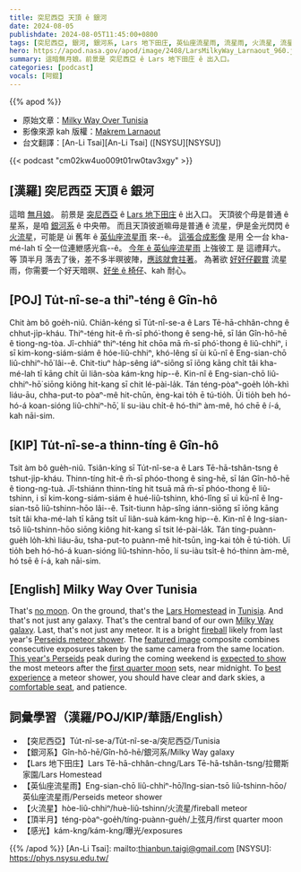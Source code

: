 ```yaml
---
title: 突尼西亞 天頂 ê 銀河
date: 2024-08-05
publishdate: 2024-08-05T11:45:00+0800
tags: [突尼西亞, 銀河, 銀河系, Lars 地下田庄, 英仙座流星雨, 流星雨, 火流星, 流星, 頂半月, 感光]
hero: https://apod.nasa.gov/apod/image/2408/LarsMilkyWay_Larnaout_960.jpg
summary: 這暗無月娘。前景是 突尼西亞 ê Lars 地下田庄 ê 出入口。
categories: [podcast]
vocals: [阿錕]
---
```


{{% apod %}}

- 原始文章：[Milky Way Over Tunisia](https://apod.nasa.gov/apod/ap240805.html)
- 影像來源 kah 版權：[Makrem Larnaout](https://www.astrobin.com/users/Makrem_Larnaout/)
- 台文翻譯：[An-Li Tsai][An-Li Tsai] ([NSYSU][NSYSU])

{{< podcast "cm02kw4uo009t01rw0tav3xgy" >}}

## [漢羅] 突尼西亞 天頂 ê 銀河
這暗 [無月娘][no moon]。
前景是 [突尼西亞][Tunisia] ê [Lars 地下田庄][Lars Homestead] ê 出入口。
天頂彼个毋是普通 ê 星系，是咱 [銀河系][Milky Way galaxy] ê 中央帶。
而且天頂彼逝嘛毋是普通 ê 流星，伊是金光閃閃 ê [火流星][fireball]，可能是 ùi 舊年 ê [英仙座流星雨][Perseids meteor shower] 來--ê。
[這張合成影像][featured image] 是用 仝一台 kha-mé-lah tī 仝一位連紲感光翕--ê。
[今年 ê 英仙座流星雨][This year's Perseids] 上強彼工 是 這禮拜六。
等 頂半月 落去了後，差不多半暝彼陣，[應該就會拄著][expected to show]。
為著欲 [好好仔觀賞][best experience] 流星雨，你需要一个好天暗暝、[好坐 ê 椅仔][comfortable seat]、kah 耐心。

## [POJ] Tu̍t-nî-se-a thiⁿ-téng ê Gîn-hô
Chit àm bô goe̍h-niû.
Chiân-kéng sī Tu̍t-nî-se-a ê Lars Tē-hā-chhân-chng ê chhut-ji̍p-kháu.
Thiⁿ-téng hit-ê m̄-sī phó͘-thong ê seng-hē, sī lán Gîn-hô-hē ê tiong-ng-tòa.
Jî-chhiáⁿ thiⁿ-téng hit chōa mā m̄-sī phó͘-thong ê liû-chhiⁿ, i sī kim-kong-siám-siám ê hóe-liû-chhiⁿ, khó-lêng sī ùi kū-nî ê Eng-sian-chō liû-chhiⁿ-hō͘ lâi--ê.
Chit-tiuⁿ ha̍p-sêng iáⁿ-siōng sī iōng kāng chi̍t tâi kha-mé-lah tī kāng chi̍t ūi liân-sòa kám-kng hip--ê.
Kin-nî ê Eng-sian-chō liû-chhiⁿ-hō͘ siōng kiông hit-kang sī chit lé-pài-la̍k.
Tán téng-pòaⁿ-goe̍h lo̍h-khì liáu-āu, chha-put-to pòaⁿ-mê hit-chūn, èng-kai to̍h ē tú-tio̍h.
Ūi tio̍h beh hó-hó-á koan-sióng liû-chhiⁿ-hō͘, lí su-iàu chi̍t-ê hó-thiⁿ àm-mê, hó chē ê í-á, kah nāi-sim.

## [KIP] Tu̍t-nî-se-a thinn-tíng ê Gîn-hô
Tsit àm bô gue̍h-niû.
Tsiân-kíng sī Tu̍t-nî-se-a ê Lars Tē-hā-tshân-tsng ê tshut-ji̍p-kháu.
Thinn-tíng hit-ê m̄-sī phóo-thong ê sing-hē, sī lán Gîn-hô-hē ê tiong-ng-tuà.
Jî-tshiánn thinn-tíng hit tsuā mā m̄-sī phóo-thong ê liû-tshinn, i sī kim-kong-siám-siám ê hué-liû-tshinn, khó-lîng sī uì kū-nî ê Ing-sian-tsō liû-tshinn-hōo lâi--ê.
Tsit-tiunn ha̍p-sîng iánn-siōng sī iōng kāng tsi̍t tâi kha-mé-lah tī kāng tsi̍t uī liân-suà kám-kng hip--ê.
Kin-nî ê Ing-sian-tsō liû-tshinn-hōo siōng kiông hit-kang sī tsit lé-pài-la̍k.
Tán tíng-puànn-gue̍h lo̍h-khì liáu-āu, tsha-put-to puànn-mê hit-tsūn, ìng-kai to̍h ē tú-tio̍h.
Uī tio̍h beh hó-hó-á kuan-sióng liû-tshinn-hōo, lí su-iàu tsi̍t-ê hó-thinn àm-mê, hó tsē ê í-á, kah nāi-sim.

## [English] Milky Way Over Tunisia
That's [no moon][no moon].
On the ground, that's the [Lars Homestead][Lars Homestead] in [Tunisia][Tunisia].
And that's not just any galaxy.
That's the central band of our own [Milky Way galaxy][Milky Way galaxy].
Last, that's not just any meteor.
It is a bright [fireball][fireball] likely from last year's [Perseids meteor shower][Perseids meteor shower].
The [featured image][featured image] composite combines consecutive exposures taken by the same camera from the same location.
[This year's Perseids][This year's Perseids] peak during the coming weekend is [expected to show][expected to show] the most meteors after the [first quarter moon][first quarter moon] sets, near midnight.
To [best experience][best experience] a meteor shower, you should have clear and dark skies, a [comfortable seat][comfortable seat], and patience.

## 詞彙學習（漢羅/POJ/KIP/華語/English）
- 【突尼西亞】Tu̍t-nî-se-a/Tu̍t-nî-se-a/突尼西亞/Tunisia
- 【銀河系】Gîn-hô-hē/Gîn-hô-hē/銀河系/Milky Way galaxy
- 【Lars 地下田庄】Lars Tē-hā-chhân-chng/Lars Tē-hā-tshân-tsng/拉爾斯家園/Lars Homestead
- 【英仙座流星雨】Eng-sian-chō liû-chhiⁿ-hō͘/Ing-sian-tsō liû-tshinn-hōo/英仙座流星雨/Perseids meteor shower
- 【火流星】hòe-liû-chhiⁿ/huè-liû-tshinn/火流星/fireball meteor
- 【頂半月】téng-pòaⁿ-goe̍h/tíng-puànn-gue̍h/上弦月/first quarter moon
- 【感光】kám-kng/kám-kng/曝光/exposures

{{% /apod %}}
[An-Li Tsai]: mailto:thianbun.taigi@gmail.com
[NSYSU]: https://phys.nsysu.edu.tw/

[copyright]: https://apod.nasa.gov/apod/fap/lib/about_apod.html#srapply
[License3]: https://creativecommons.org/licenses/by/3.0/
[License2]:https://creativecommons.org/licenses/by-nc-nd/2.0/

[no moon]:https://youtu.be/i7eqjiRRIqg
[Lars Homestead]:https://www.atlasobscura.com/places/lars-homestead
[Tunisia]:https://en.wikipedia.org/wiki/Tunisia
[Milky Way galaxy]:https://apod.nasa.gov/apod/ap230620.html
[fireball]:https://apod.nasa.gov/apod/ap081125.html
[Perseids meteor shower]:https://science.nasa.gov/solar-system/meteors-meteorites/perseids/
[featured image]:https://www.astrobin.com/jzupqh/
[This year's Perseids]:https://earthsky.org/astronomy-essentials/everything-you-need-to-know-perseid-meteor-shower/
[expected to show]:https://science.nasa.gov/solar-system/skywatching/whats-up-august-2024-skywatching-tips-from-nasa/
[first quarter moon]:https://science.nasa.gov/moon/lunar-phases-and-eclipses/
[best experience]:https://www.jpl.nasa.gov/news/how-to-see-the-best-meteor-showers-of-the-year-tools-tips-and-save-the-dates-2
[comfortable seat]:https://png.pngtree.com/png-vector/20240509/ourlarge/pngtree-relax-spa-wellness-dog-body-relax-lazy-png-image_12391632.png
